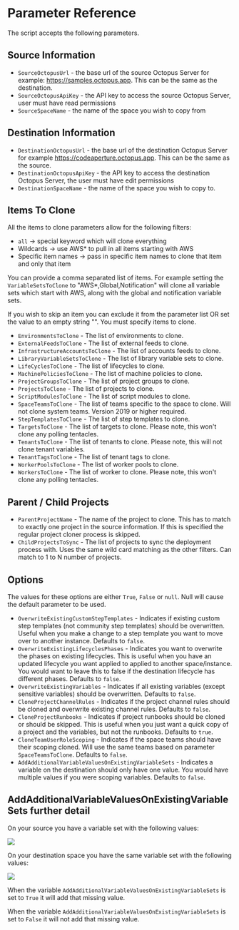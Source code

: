 # Parameter Reference

The script accepts the following parameters.

## Source Information
- `SourceOctopusUrl` - the base url of the source Octopus Server for example: https://samples.octopus.app.  This can be the same as the destination.
- `SourceOctopusApiKey` - the API key to access the source Octopus Server, user must have read permissions
- `SourceSpaceName` - the name of the space you wish to copy from

## Destination Information
- `DestinationOctopusUrl` - the base url of the destination Octopus Server for example https://codeaperture.octopus.app.  This can be the same as the source.
- `DestinationOctopusApiKey` - the API key to access the destination Octopus Server, the user must have edit permissions
- `DestinationSpaceName` - the name of the space you wish to copy to.

## Items To Clone

All the items to clone parameters allow for the following filters:
- `all` -> special keyword which will clone everything
- Wildcards -> use AWS* to pull in all items starting with AWS
- Specific item names -> pass in specific item names to clone that item and only that item

You can provide a comma separated list of items.  For example setting the `VariableSetsToClone` to "AWS*,Global,Notification" will clone all variable sets which start with AWS, along with the global and notification variable sets.  

If you wish to skip an item you can exclude it from the parameter list OR set the value to an empty string "".  You must specify items to clone.  

- `EnvironmentsToClone` - The list of environments to clone.
- `ExternalFeedsToClone` - The list of external feeds to clone.  
- `InfrastructureAccountsToClone` - The list of accounts feeds to clone.  
- `LibraryVariableSetsToClone` - The list of library variable sets to clone. 
- `LifeCyclesToClone` - The list of lifecycles to clone.  
- `MachinePoliciesToClone` - The list of machine policies to clone.  
- `ProjectGroupsToClone` - The list of project groups to clone.  
- `ProjectsToClone` - The list of projects to clone.  
- `ScriptModulesToClone` - The list of script modules to clone. 
- `SpaceTeamsToClone` - The list of teams specific to the space to clone.  Will not clone system teams.  Version 2019 or higher required. 
- `StepTemplatesToClone` - The list of step templates to clone.  
- `TargetsToClone` - The list of targets to clone.  Please note, this won't clone any polling tentacles.
- `TenantsToClone` - The list of tenants to clone.  Please note, this will not clone tenant variables.
- `TenantTagsToClone` - The list of tenant tags to clone.  
- `WorkerPoolsToClone` - The list of worker pools to clone.  
- `WorkersToClone` - The list of worker to clone.  Please note, this won't clone any polling tentacles.         

## Parent / Child Projects
- `ParentProjectName` - The name of the project to clone.  This has to match to exactly one project in the source information.  If this is specified the regular project cloner process is skipped.
- `ChildProjectsToSync` - The list of projects to sync the deployment process with.   Uses the same wild card matching as the other filters.  Can match to 1 to N number of projects.

## Options

The values for these options are either `True`, `False` or `null`.  Null will cause the default parameter to be used.

- `OverwriteExistingCustomStepTemplates` - Indicates if existing custom step templates (not community step templates) should be overwritten.  Useful when you make a change to a step template you want to move over to another instance.  Defaults to `false`.
- `OverwriteExistingLifecyclesPhases` - Indicates you want to overwrite the phases on existing lifecycles.  This is useful when you have an updated lifecycle you want applied to applied to another space/instance.  You would want to leave this to false if the destination lifecycle has different phases.  Defaults to `false`.
- `OverwriteExistingVariables` - Indicates if all existing variables (except sensitive variables) should be overwritten.  Defaults to `false`.
- `CloneProjectChannelRules` - Indicates if the project channel rules should be cloned and overwrite existing channel rules.  Defaults to `false`.
- `CloneProjectRunbooks` - Indicates if project runbooks should be cloned or should be skipped.  This is useful when you just want a quick copy of a project and the variables, but not the runbooks.  Defaults to `true`.
- `CloneTeamUserRoleScoping` - Indicates if the space teams should have their scoping cloned.  Will use the same teams based on parameter `SpaceTeamsToClone`.  Defaults to `false`.
- `AddAdditionalVariableValuesOnExistingVariableSets` - Indicates a variable on the destination should only have one value.  You would have multiple values if you were scoping variables.  Defaults to `false`.

## AddAdditionalVariableValuesOnExistingVariableSets further detail

On your source you have a variable set with the following values:

![](../img/source-space-more-values.png)

On your destination space you have the same variable set with the following values:

![](../img/destination-less-values.png)

When the variable `AddAdditionalVariableValuesOnExistingVariableSets` is set to `True` it will add that missing value.

When the variable `AddAdditionalVariableValuesOnExistingVariableSets` is set to `False` it will not add that missing value.